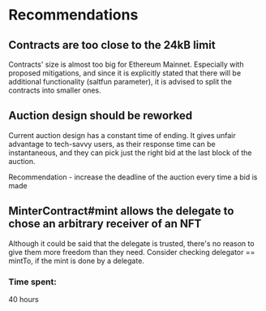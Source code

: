 # Recommendations 

## Contracts are too close to the 24kB limit
Contracts' size is almost too big for Ethereum Mainnet. Especially with proposed mitigations, and since it is explicitly stated that there will be additional functionality (saltfun parameter), it is advised to split the contracts into smaller ones.

## Auction design should be reworked

Current auction design has a constant time of ending. It gives unfair advantage to tech-savvy users, as their response time can be instantaneous, and they can pick just the right bid at the last block of the auction.

Recommendation - increase the deadline of the auction every time a bid is made

## MinterContract#mint allows the delegate to chose an arbitrary receiver of an NFT

Although it could be said that the delegate is trusted, there's no reason to give them more freedom than they need. Consider checking delegator == mintTo, if the mint is done by a delegate.





### Time spent:
40 hours